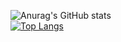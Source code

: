 ![Anurag's GitHub stats](https://github-readme-stats.vercel.app/api?username=Madeean&show_icons=true&theme=tokyonight)
<br>
[![Top Langs](https://github-readme-stats.vercel.app/api/top-langs/?username=Madeean)](https://github.com/anuraghazra/github-readme-stats)
